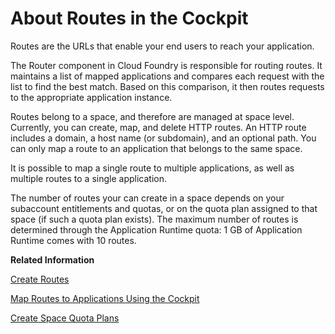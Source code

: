 <!-- loio4af288c9a7894650bea8b1d1d5de4f8b -->

# About Routes in the Cockpit

Routes are the URLs that enable your end users to reach your application.

The Router component in Cloud Foundry is responsible for routing routes. It maintains a list of mapped applications and compares each request with the list to find the best match. Based on this comparison, it then routes requests to the appropriate application instance.

Routes belong to a space, and therefore are managed at space level. Currently, you can create, map, and delete HTTP routes. An HTTP route includes a domain, a host name \(or subdomain\), and an optional path. You can only map a route to an application that belongs to the same space.

It is possible to map a single route to multiple applications, as well as multiple routes to a single application.

The number of routes your can create in a space depends on your subaccount entitlements and quotas, or on the quota plan assigned to that space \(if such a quota plan exists\). The maximum number of routes is determined through the Application Runtime quota: 1 GB of Application Runtime comes with 10 routes.

**Related Information**  


[Create Routes](create-routes-9fddeea.md "You can configure the URLs through which end users can reach your applications.")

[Map Routes to Applications Using the Cockpit](map-routes-to-applications-using-the-cockpit-b25cf8a.md "Once a route has been created, you can map it to an application to make this application reachable for end users.")

[Create Space Quota Plans](create-space-quota-plans-b13c4a2.md "You can use the cockpit to create space quota plans.")

